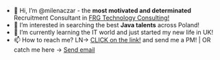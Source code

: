 - 👋 Hi, I’m @milenaczar - the <b> most motivated and determinated </b> Recruitment Consultant in <a href="url">[FRG Technology Consulting!](https://www.frgconsulting.com/)
- 👀 I’m interested in searching the best <b>Java talents</b> across Poland!
- 🌱 I’m currently learning the IT world and just started my new life in UK!
- 📫 How to reach me? LN-> <a href="url">[CLICK on the link!](https://www.linkedin.com/in/milenaczar/) and send me a PM! | OR catch me here -> <a href="mailto:m.czarnecka@frgconsulting.com">Send email</a></a>

<!---
milenaczar/milenaczar is a ✨ special ✨ repository because its `README.md` (this file) appears on your GitHub profile.
You can click the Preview link to take a look at your changes.
--->
